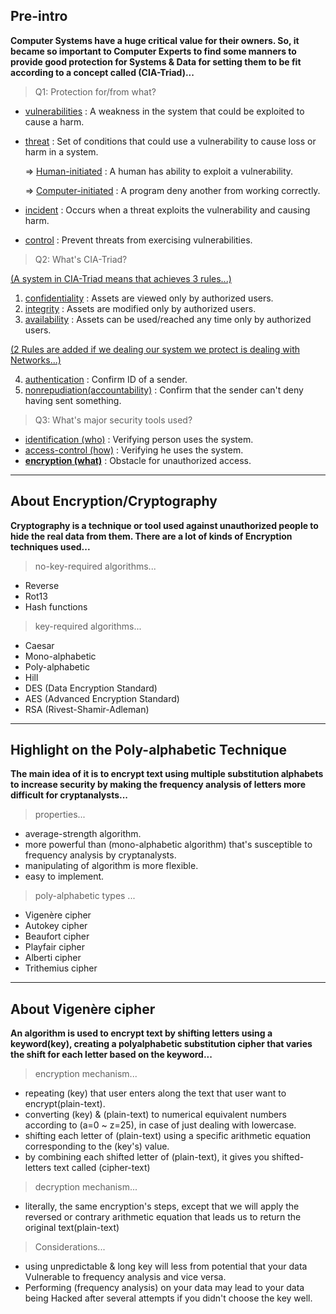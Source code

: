 ## Pre-intro

__Computer Systems have a huge critical value for their owners. So, it became so important to Computer Experts to find some manners to provide good protection for Systems & Data for setting them to be fit according to a concept called (CIA-Triad)...__

> Q1: Protection for/from what?

- <u>vulnerabilities</u> :  A weakness in the system that could be exploited to cause a harm.

- <u>threat</u> :  Set of conditions that could use a vulnerability to cause loss or harm in a system.

  => <u>Human-initiated</u> : A human has ability to exploit a vulnerability.

  => <u>Computer-initiated</u> : A program deny another from working correctly.

- <u>incident</u> : Occurs when a threat exploits the vulnerability and causing harm.

- <u>control</u> : Prevent threats from exercising vulnerabilities.

> Q2: What's CIA-Triad?

<u>(A system in CIA-Triad means that achieves 3 rules...)</u>

1. <u>confidentiality</u> : Assets are viewed only by authorized users.
2. <u>integrity</u> : Assets are modified only by authorized users.
3. <u>availability</u> : Assets can be used/reached any time only by authorized users.

<u>(2 Rules are added if we dealing our system we protect is dealing with Networks...)</u>

4. <u>authentication</u> : Confirm ID of a sender.
5. <u>nonrepudiation(accountability)</u> : Confirm that the sender can't deny having sent something.

> Q3: What's major security tools used?

- <u>identification (who)</u> : Verifying person uses the system.
- <u>access-control (how)</u>  : Verifying he uses the system.
- **<u>encryption (what)</u>** : Obstacle for unauthorized access.

---



## About Encryption/Cryptography

__Cryptography is a technique or tool used against unauthorized people to hide the real data from them. There are a lot of kinds of Encryption techniques used...__

> no-key-required algorithms...

- Reverse
- Rot13
- Hash functions

> key-required algorithms...

- Caesar
- Mono-alphabetic
- Poly-alphabetic
- Hill
- DES (Data Encryption Standard)
- AES (Advanced Encryption Standard)
- RSA (Rivest-Shamir-Adleman)

---



## Highlight on the Poly-alphabetic  Technique

__The main idea of it is to encrypt text using multiple substitution alphabets to increase security by making the frequency analysis of letters more difficult for cryptanalysts...__

> properties...

- average-strength algorithm.
- more powerful than (mono-alphabetic algorithm) that's susceptible to frequency analysis by cryptanalysts.
- manipulating of algorithm is more flexible.
- easy to implement.

> poly-alphabetic types ... 

- Vigenère cipher
- Autokey cipher
- Beaufort cipher
- Playfair cipher
- Alberti cipher
- Trithemius cipher

---



## About Vigenère cipher

__An algorithm is used to encrypt text by shifting letters using a keyword(key), creating a polyalphabetic substitution cipher that varies the shift for each letter based on the keyword...__

> encryption mechanism...

- repeating (key)  that user enters along the text that user want to encrypt(plain-text).
- converting (key) & (plain-text) to numerical equivalent numbers according to (a=0 ~ z=25), in case of just dealing with lowercase.
- shifting each letter of (plain-text) using a specific arithmetic equation corresponding to the (key's) value.
- by combining each shifted letter of (plain-text), it gives you shifted-letters text called (cipher-text)

> decryption mechanism...

- literally, the same encryption's steps, except that we will apply the reversed or contrary arithmetic equation that leads us to return the original text(plain-text)

> Considerations...

- using unpredictable & long key will less from potential that your data Vulnerable to frequency analysis and vice versa.
- Performing (frequency analysis) on your data may lead to your data being Hacked after several attempts if you didn't choose the key well.

